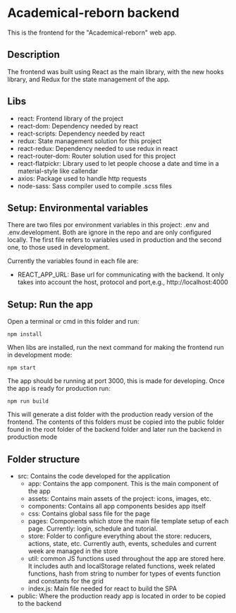 # Academical-reborn backend

This is the frontend for the "Academical-reborn" web app.

## Description

The frontend was built using React as the main library, with the new hooks library, and Redux for the state management of the app.

## Libs

- react: Frontend library of the project
- react-dom: Dependency needed by react
- react-scripts: Dependency needed by react
- redux: State management solution for this project
- react-redux: Dependency needed to use redux in react
- react-router-dom: Router solution used for this project
- react-flatpickr: Library used to let people choose a date and time in a material-style like callendar
- axios: Package used to handle http requests
- node-sass: Sass compiler used to compile .scss files

## Setup: Environmental variables

There are two files por environment variables in this project: .env and .env.development. Both are ignore in the repo and are only configured locally. The first file refers to variables used in production and the second one, to those used in development.

Currently the variables found in each file are:

- REACT_APP_URL: Base url for communicating with the backend. It only takes into account the host, protocol and port,e.g., http://localhost:4000

## Setup: Run the app

Open a terminal or cmd in this folder and run:

```
npm install
```

When libs are installed, run the next command for making the frontend run in development mode:

```
npm start
```

The app should be running at port 3000, this is made for developing. Once the app is ready for production run:

```
npm run build
```

This will generate a dist folder with the production ready version of the frontend. The contents of this folders must be copied into the public folder found in the root folder of the backend folder and later run the backend in production mode

## Folder structure

- src: Contains the code developed for the application
  - app: Contains the app component. This is the main component of the app
  - assets: Contains main assets of the project: icons, images, etc.
  - components: Contains all app components besides app itself
  - css: Contains global sass file for the page
  - pages: Components which store the main file template setup of each page. Currently: login, schedule and tutorial.
  - store: Folder to configure everything about the store: reducers, actions, state, etc. Currently auth, events, schedules and current week are managed in the store
  - util: common JS functions used throughout the app are stored here. It includes auth and localStorage related functions, week related functions, hash from string to number for types of events function and constants for the grid
  - index.js: Main file needed for react to build the SPA
- public: Where the production ready app is located in order to be copied to the backend
